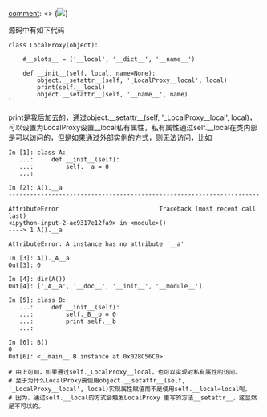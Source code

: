 [comment]: <> (![](http://werkzeug.pocoo.org/static/werkzeug.png))
 
源码中有如下代码
```
class LocalProxy(object):

    #__slots__ = ('__local', '__dict__', '__name__')

    def __init__(self, local, name=None):
        object.__setattr__(self, '_LocalProxy__local', local)
        print(self.__local)
        object.__setattr__(self, '__name__', name)
`
```
print是我后加去的，通过object.\_\_setattr\_\_(self, '_LocalProxy__local', local)，可以设置为LocalProxy设置__local私有属性，私有属性通过self.__local在类内部是可以访问的，但是如果通过外部实例的方式，则无法访问，比如
```
In [1]: class A:
   ...:     def __init__(self):
   ...:         self.__a = 0
   ...:

In [2]: A().__a
---------------------------------------------------------------------------
AttributeError                            Traceback (most recent call last)
<ipython-input-2-ae9317e12fa9> in <module>()
----> 1 A().__a

AttributeError: A instance has no attribute '__a'

In [3]: A()._A__a
Out[3]: 0

In [4]: dir(A())
Out[4]: ['_A__a', '__doc__', '__init__', '__module__']

In [5]: class B:
   ...:     def __init__(self):
   ...:         self._B__b = 0
   ...:         print self.__b
   ...:

In [6]: B()
0
Out[6]: <__main__.B instance at 0x028C56C0>

# 由上可知，如果通过self._LocalProxy__local，也可以实现对私有属性的访问。
# 至于为什么LocalProxy要使用object.__setattr__(self, '_LocalProxy__local', local)实现属性赋值而不是使用self.__local=local呢。
# 因为，通过self.__local的方式会触发LocalProxy 重写的方法__setattr__，这显然是不可以的。
```
[comment]: <tags> (werkzeug,python)
[comment]: <description> (werkzeug源码阅读有感)
[comment]: <title> (werkzeug.local.LocalPorxy源码引出的关于python私有属性的知识点)
[comment]: <author> (夏洛之枫)